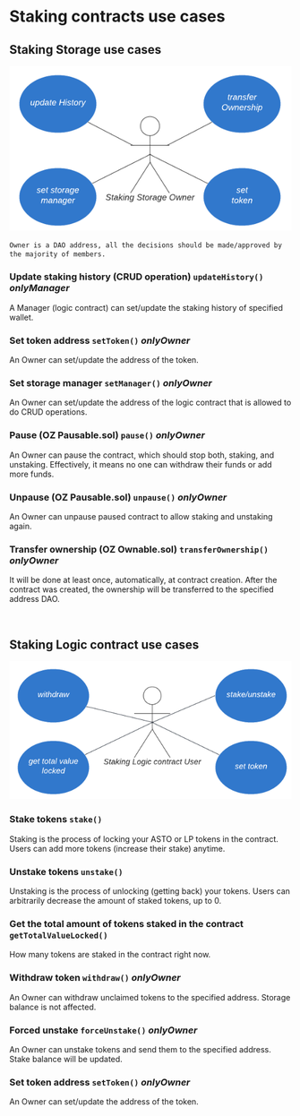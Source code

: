 # Staking contracts use cases

## Staking Storage use cases

![Staking Storage contracts use cases](assets/staking_storage_uc.png)

    Owner is a DAO address, all the decisions should be made/approved by the majority of members.

### Update staking history (CRUD operation) `updateHistory()` **_onlyManager_**

A Manager (logic contract) can set/update the staking history of specified wallet.

### Set token address `setToken()` _onlyOwner_

An Owner can set/update the address of the token.

### Set storage manager `setManager()` _onlyOwner_

An Owner can set/update the address of the logic contract that is allowed to do CRUD operations.

### Pause (OZ Pausable.sol) `pause()` _onlyOwner_

An Owner can pause the contract, which should stop both, staking, and unstaking. Effectively, it means no one can withdraw their funds or add more funds.

### Unpause (OZ Pausable.sol) `unpause()` _onlyOwner_

An Owner can unpause paused contract to allow staking and unstaking again.

### Transfer ownership (OZ Ownable.sol) `transferOwnership()` _onlyOwner_

It will be done at least once, automatically, at contract creation. After the contract was created, the ownership will be transferred to the specified address DAO.

<br>

## Staking Logic contract use cases

![Staking Logic contracts use cases](assets/staking_logic_uc.png)

### Stake tokens `stake()`

Staking is the process of locking your ASTO or LP tokens in the contract.
Users can add more tokens (increase their stake) anytime.

### Unstake tokens `unstake()`

Unstaking is the process of unlocking (getting back) your tokens.
Users can arbitrarily decrease the amount of staked tokens, up to 0.

### Get the total amount of tokens staked in the contract `getTotalValueLocked()`

How many tokens are staked in the contract right now.

### Withdraw token `withdraw()` _onlyOwner_

An Owner can withdraw unclaimed tokens to the specified address. Storage balance is not affected.

### Forced unstake `forceUnstake()` _onlyOwner_

An Owner can unstake tokens and send them to the specified address. Stake balance will be updated.

### Set token address `setToken()` _onlyOwner_

An Owner can set/update the address of the token.
